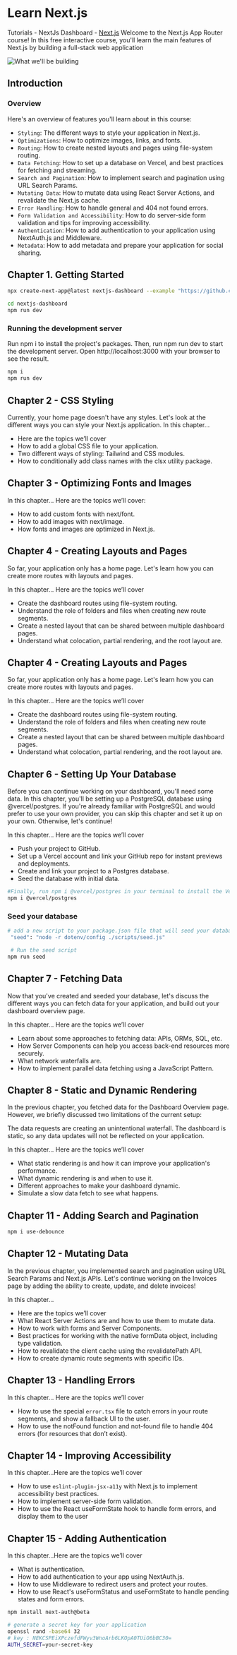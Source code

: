 

# Learn Next.js
Tutorials - NextJs Dashboard  - [Next.js](https://nextjs.org/learn/basics/create-nextjs-app)
Welcome to the Next.js App Router course! In this free interactive course, you'll learn the main features of Next.js by building a full-stack web application

![What we'll be building](final-app.png)

## Introduction

### Overview
Here's an overview of features you'll learn about in this course:

- `Styling`: The different ways to style your application in Next.js.
- `Optimizations`: How to optimize images, links, and fonts.
- `Routing`: How to create nested layouts and pages using file-system routing.
- `Data Fetching`: How to set up a database on Vercel, and best practices for fetching and streaming.
- `Search and Pagination`: How to implement search and pagination using URL Search Params.
- `Mutating Data`: How to mutate data using React Server Actions, and revalidate the Next.js cache.
- `Error Handling`: How to handle general and 404 not found errors.
- `Form Validation and Accessibility`: How to do server-side form validation and tips for improving accessibility.
- `Authentication`: How to add authentication to your application using NextAuth.js and Middleware.
- `Metadata`: How to add metadata and prepare your application for social sharing.


## Chapter 1. Getting Started

```bash
npx create-next-app@latest nextjs-dashboard --example "https://github.com/vercel/next-learn/tree/main/dashboard/starter-example" --use-pnpm

cd nextjs-dashboard
npm run dev
```


### Running the development server
Run npm i to install the project's packages. Then, run npm run dev to start the development server. Open http://localhost:3000 with your browser to see the result.
```bash
npm i
npm run dev
```


## Chapter 2 - CSS Styling
Currently, your home page doesn't have any styles. Let's look at the different ways you can style your Next.js application.
In this chapter...

- Here are the topics we’ll cover
- How to add a global CSS file to your application.
- Two different ways of styling: Tailwind and CSS modules.
- How to conditionally add class names with the clsx utility package.


## Chapter 3 - Optimizing Fonts and Images

In this chapter...
Here are the topics we’ll cover: 
- How to add custom fonts with next/font.
- How to add images with next/image.
- How fonts and images are optimized in Next.js.

## Chapter 4 - Creating Layouts and Pages

So far, your application only has a home page. Let's learn how you can create more routes with layouts and pages.

In this chapter... Here are the topics we’ll cover
- Create the dashboard routes using file-system routing.
- Understand the role of folders and files when creating new route segments.
- Create a nested layout that can be shared between multiple dashboard pages.
- Understand what colocation, partial rendering, and the root layout are.


## Chapter 4 - Creating Layouts and Pages
So far, your application only has a home page. Let's learn how you can create more routes with layouts and pages.

In this chapter... Here are the topics we’ll cover
- Create the dashboard routes using file-system routing.
- Understand the role of folders and files when creating new route segments.
- Create a nested layout that can be shared between multiple dashboard pages.
- Understand what colocation, partial rendering, and the root layout are.



## Chapter 6 - Setting Up Your Database

Before you can continue working on your dashboard, you'll need some data. In this chapter, you'll be setting up a PostgreSQL database using @vercel/postgres. If you're already familiar with PostgreSQL and would prefer to use your own provider, you can skip this chapter and set it up on your own. Otherwise, let's continue!

In this chapter... Here are the topics we’ll cover

- Push your project to GitHub.
- Set up a Vercel account and link your GitHub repo for instant previews and deployments.
- Create and link your project to a Postgres database.
- Seed the database with initial data.


```bash
#Finally, run npm i @vercel/postgres in your terminal to install the Vercel Postgres SDK.
npm i @vercel/postgres

```

### Seed your database

```bash
# add a new script to your package.json file that will seed your database with initial data.
 "seed": "node -r dotenv/config ./scripts/seed.js"

 # Run the seed script
npm run seed
```


## Chapter 7 - Fetching Data

Now that you've created and seeded your database, let's discuss the different ways you can fetch data for your application, and build out your dashboard overview page.

In this chapter... Here are the topics we’ll cover
- Learn about some approaches to fetching data: APIs, ORMs, SQL, etc.
- How Server Components can help you access back-end resources more securely.
- What network waterfalls are.
- How to implement parallel data fetching using a JavaScript Pattern.


## Chapter 8 - Static and Dynamic Rendering

In the previous chapter, you fetched data for the Dashboard Overview page. However, we briefly discussed two limitations of the current setup:

The data requests are creating an unintentional waterfall.
The dashboard is static, so any data updates will not be reflected on your application.


In this chapter... Here are the topics we’ll cover
- What static rendering is and how it can improve your application's performance.
- What dynamic rendering is and when to use it.
- Different approaches to make your dashboard dynamic.
- Simulate a slow data fetch to see what happens.


## Chapter 11 - Adding Search and Pagination

```sh
npm i use-debounce
```

##  Chapter 12 - Mutating Data
In the previous chapter, you implemented search and pagination using URL Search Params and Next.js APIs. Let's continue working on the Invoices page by adding the ability to create, update, and delete invoices!

In this chapter...
- Here are the topics we’ll cover
- What React Server Actions are and how to use them to mutate data.
- How to work with forms and Server Components.
- Best practices for working with the native formData object, including type validation.
- How to revalidate the client cache using the revalidatePath API.
- How to create dynamic route segments with specific IDs.


## Chapter 13 - Handling Errors

In this chapter...
Here are the topics we’ll cover
- How to use the special `error.tsx` file to catch errors in your route segments, and show a fallback UI to the user.
- How to use the notFound function and not-found file to handle 404 errors (for resources that don’t exist).


## Chapter 14 - Improving Accessibility
In this chapter...Here are the topics we’ll cover

- How to use `eslint-plugin-jsx-a11y` with Next.js to implement accessibility best practices.
- How to implement server-side form validation.
- How to use the React useFormState hook to handle form errors, and display them to the user

## Chapter 15 - Adding Authentication

In this chapter...Here are the topics we’ll cover
- What is authentication.
- How to add authentication to your app using NextAuth.js.
- How to use Middleware to redirect users and protect your routes.
- How to use React's useFormStatus and useFormState to handle pending states and form errors.

```sh
npm install next-auth@beta

# generate a secret key for your application
openssl rand -base64 32
# key : NEKCSPEiXPczefdFWyv3WnoArb6LKOpA0TUiO6bBC30=
AUTH_SECRET=your-secret-key
```